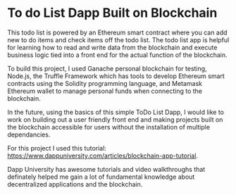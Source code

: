 # To do List Dapp Built on Blockchain

This todo list is powered by an Ethereum smart contract where you can add new to do items and check items off the todo list. The todo list app is helpful for learning how to read and write data from the blockchain and execute business logic tied into a front end for the actual function of the blockchain. 

To build this project, I used Ganache personal blockchain for testing, Node.js, the Truffle Framework which has tools to develop Ethereum smart contracts using the Solidity programming language, and Metamask Ethereum wallet to manage personal funds when connecting to the blockchain. 

In the future, using the basics of this simple ToDo List Dapp, I would like to work on building out a user friendly front end and making projects built on the blockchain accessible for users without the installation of multiple dependancies. 

For this project I used this tutorial: https://www.dappuniversity.com/articles/blockchain-app-tutorial. 

Dapp University has awesome tutorials and video walkthroughs that definately helped me gain a lot of fundamental knowledge about decentralized applications and the blockchain. 

